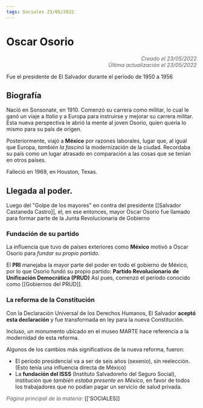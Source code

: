 ```yaml
---
tags: Sociales 23/05/2022
---
```


# Oscar Osorio
<div style="text-align: right; opacity: 0.7; font-style: italic;">Creado el 23/05/2022</div>
<div style="text-align: right; opacity: 0.7; font-style: italic;">Última actualización el 23/05/2022</div>

Fue el presidente de El Salvador durante el período de 1950 a 1956

## Biografía

Nació en Sonsonate, en 1910. Comenzó su carrera como militar, lo cual le ganó un viaje a *Italia* y a Europa para instruirse y mejorar su carrera militar.
Esta nueva perspectiva le abrió la mente al joven Osorio, quien quería lo mismo para su país de origen.

Posteriormente, viajó a **México** por razones laborales, lugar que, al igual que Europa, *también la fascinó* la modernización de la ciudad. Recordaba su país como un lugar atrasado en comparación a las cosas que se tenían en otros países.

Falleció en 1969, en Houston, Texas.

## Llegada al poder.

Luego del "Golpe de los mayores" en contra del presidente [[Salvador Castaneda Castro]], el, en ese entonces, mayor Oscar Osorio fue llamado para formar parte de la Junta Revolucionaria de Gobierno

### Fundación de su partido

La influencia que tuvo de países exteriores como **México** motivó a Oscar Osorio para *fundar su propio partido*. 

El **PRI** manejaba la mayor parte del poder en todo el gobierno de México, por lo que Osorio fundó su propio partido: **Partido Revolucionario de Unificación Democrática (PRUD)** Así pues, comenzó el período conocido como [[Gobiernos del PRUD]].

### La reforma de la Constitución

Con la Declaración Universal de los Derechos Humanos, El Salvador **aceptó esta declaración** y fue transformada en ley para la nueva Constitución.

Incluso, un monumento ubicado en el museo MARTE hace referencia a la modernidad de esta reforma.

Algunos de los cambios más significativos de la nueva reforma, fueron:

- El período presidencial va a ser de seis años (sexenio), sin reelección. (Esto tenía una influencia directa de México)
- La **fundación del ISSS** (Instituto Salvadoreño del Seguro Social), institución que *también estaba presente en México*, en favor de todos los trabajadores que no podían pagar un servicio de salud privada.


<span style="opacity: 0.7; font-style: italic;">Página principal de la materia:</span> [['SOCIALES]]